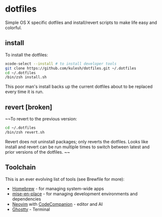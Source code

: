# dotfiles

Simple OS X specific dotfiles and install/revert scripts to make life easy and colorful.
## install
To install the dotfiles:
```sh
xcode-select --install # to install developer tools
git clone https://github.com/kulesh/dotfiles.git ~/.dotfiles
cd ~/.dotfiles
/bin/zsh install.sh
```
This poor man's install backs up the current dotfiles about to be
replaced every time it is run.

## revert [broken]
~~To revert to the previous version:
```sh
cd ~/.dotfiles
/bin/zsh revert.sh
```
Revert does not uninstall packages; only reverts the dotfiles. Looks
like install and revert can be run multiple times to switch between
latest and prior versions of the dotfiles.
~~

## Toolchain
This is an ever evolving list of tools (see Brewfile for more):
* [Homebrew](https://brew.sh/) - for managing system-wide apps
* [mise-en-place](https://mise.jdx.dev/) - for managing development environments and dependencies
* [Neovim](http://neovim.io/) with [CodeCompanion](https://github.com/olimorris/codecompanion.nvim) - editor and AI
* [Ghostty](http://ghostty.org/) - Terminal
